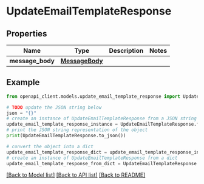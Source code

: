 # UpdateEmailTemplateResponse


## Properties

Name | Type | Description | Notes
------------ | ------------- | ------------- | -------------
**message_body** | [**MessageBody**](MessageBody.md) |  | 

## Example

```python
from openapi_client.models.update_email_template_response import UpdateEmailTemplateResponse

# TODO update the JSON string below
json = "{}"
# create an instance of UpdateEmailTemplateResponse from a JSON string
update_email_template_response_instance = UpdateEmailTemplateResponse.from_json(json)
# print the JSON string representation of the object
print(UpdateEmailTemplateResponse.to_json())

# convert the object into a dict
update_email_template_response_dict = update_email_template_response_instance.to_dict()
# create an instance of UpdateEmailTemplateResponse from a dict
update_email_template_response_from_dict = UpdateEmailTemplateResponse.from_dict(update_email_template_response_dict)
```
[[Back to Model list]](../README.md#documentation-for-models) [[Back to API list]](../README.md#documentation-for-api-endpoints) [[Back to README]](../README.md)


